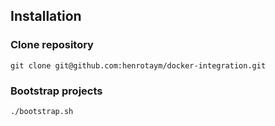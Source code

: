 ## Installation

### Clone repository

```
git clone git@github.com:henrotaym/docker-integration.git
```

### Bootstrap projects

```
./bootstrap.sh
```